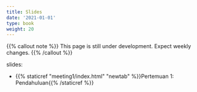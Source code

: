 ```yaml
---
title: Slides
date: '2021-01-01'
type: book
weight: 20
---
```


{{% callout note %}} This page is still under development. Expect weekly changes. {{% /callout %}}

slides:

- {{% staticref "meeting1/index.html" "newtab" %}}Pertemuan 1: Pendahuluan{{% /staticref %}}